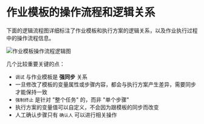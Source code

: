 # 作业模板的操作流程和逻辑关系

下面的逻辑流程图详细标注了作业模板和执行方案的逻辑关系，以及作业执行过程中的操作流程信息。

![作业模板操作流程逻辑图](media/作业模板操作流程逻辑图.jpg)

几个比较重要关键的点：

- `调试` 与作业模板是 **强同步** 关系
- 一旦修改了模板的变量属性或步骤内容，都会与执行方案产生差异，需要同步才能保持一致
- `强制终止` 是针对 "整个任务" 的，而非 "单个步骤"
- 执行方案的变量值可以自定义，不会因为跟模板的同步而改变
- 人工确认步骤只有 `确认人` 可以进行相关操作